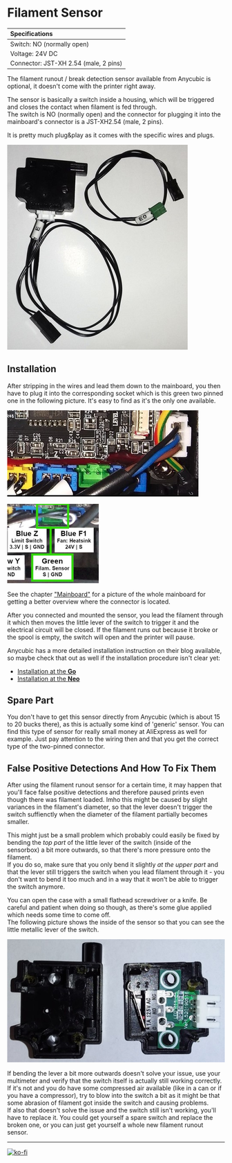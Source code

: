 <link rel=”manifest” href=”docs/manifest.webmanifest”>

# Filament Sensor

| Specifications |
|:---------------|
| Switch: NO (normally open) |
| Voltage: 24V DC |
| Connector: JST-XH 2.54 (male, 2 pins) |  


The filament runout / break detection sensor available from Anycubic is optional, it doesn't come with the printer right away.  

The sensor is basically a switch inside a housing, which will be triggered and closes the contact when filament is fed through.  
The switch is NO (normally open) and the connector for plugging it into the mainboard's connector is a JST-XH2.54 (male, 2 pins).  

It is pretty much plug&play as it comes with the specific wires and plugs.   

![Filament runout sensor](../assets/images/fil_sensor_web.jpg)  


## Installation  

After stripping in the wires and lead them down to the mainboard, you then have to plug it into the corresponding socket which is this green two pinned one in the following picture. It's easy to find as it's the only one available.  

![Connector for the filament sensor](../assets/images/filament_sensor_mb-socket_web.jpg)  

![Zoomed connector](../assets/images/fil_sen_connector.png)  

See the chapter ["Mainboard"](mainboard.md#trigorilla-v_306-stock) for a picture of the whole mainboard for getting a better overview where the connector is located.  

After you connected and mounted the sensor, you lead the filament through it which then moves the little lever of the switch to trigger it and the electrical circuit will be closed. If the filament runs out because it broke or the spool is empty, the switch will open and the printer will pause.  

Anycubic has a more detailed installation instruction on their blog available, so maybe check that out as well if the installation procedure isn't clear yet:  

- [Installation at the **Go**](https://www.anycubic.com/blogs/3d-printing-guides/how-to-install-filament-runout-sensor-for-anycubic-kobra-go)  
- [Installation at the **Neo**](https://www.anycubic.com/blogs/3d-printing-guides/filament-sensor-upgrade-for-anycubic-kobra-neo)  


## Spare Part

You don't have to get this sensor directly from Anycubic (which is about 15 to 20 bucks there), as this is actually some kind of 'generic' sensor. You can find this type of sensor for really small money at AliExpress as well for example. Just pay attention to the wiring then and that you get the correct type of the two-pinned connector.    

  
## False Positive Detections And How To Fix Them 

After using the filament runout sensor for a certain time, it may happen that you'll face false positive detections and therefore paused prints even though there was filament loaded. Imho this might be caused by slight variances in the filament's diameter, so that the lever doesn't trigger the switch suffienctly when the diameter of the filament partially becomes smaller.   
   
This might just be a small problem which probably could easily be fixed by bending the *top part* of the little lever of the switch (inside of the sensorbox) a bit more outwards, so that there's more pressure onto the filament.  
If you do so, make sure that you only bend it slightly *at the upper part* and that the lever still triggers the switch when you lead filament through it - you don't want to bend it too much and in a way that it won't be able to trigger the switch anymore.   

You can open the case with a small flathead screwdriver or a knife. Be careful and patient when doing so though, as there's some glue applied which needs some time to come off.  
The following picture shows the inside of the sensor so that you can see the little metallic lever of the switch.  
    
![Filament runout sensor opened](../assets/images/fil-sensor_open_web.jpg)  
    

If bending the lever a bit more outwards doesn't solve your issue, use your multimeter and verify that the switch itself is actually still working correctly. If it's not and you do have some compressed air available (like in a can or if you have a compressor), try to blow into the switch a bit as it might be that some abrasion of filament got inside the switch and causing problems.  
If also that doesn't solve the issue and the switch still isn't working, you'll have to replace it. You could get yourself a spare switch and replace the broken one, or you can just get yourself a whole new filament runout sensor.      

---

[![ko-fi](https://ko-fi.com/img/githubbutton_sm.svg)](https://ko-fi.com/U6U5NPB51)  
  

